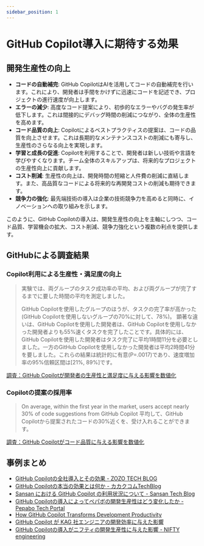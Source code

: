 ```yaml
---
sidebar_position: 1
---
```


# GitHub Copilot導入に期待する効果

## 開発生産性の向上

- **コードの自動補完**: GitHub CopilotはAIを活用してコードの自動補完を行います。これにより、開発者は手間をかけずに迅速にコードを記述でき、プロジェクトの進行速度が向上します。
- **エラーの減少**: 高度なコード提案により、初歩的なエラーやバグの発生率が低下します。これは間接的にデバッグ時間の削減につながり、全体の生産性を高めます。
- **コード品質の向上**: Copilotによるベストプラクティスの提案は、コードの品質を向上させます。これは長期的なメンテナンスコストの削減にも寄与し、生産性のさらなる向上を実現します。
- **学習と成長の促進**: Copilotを利用することで、開発者は新しい技術や言語を学びやすくなります。チーム全体のスキルアップは、将来的なプロジェクトの生産性向上に貢献します。
- **コスト削減**: 生産性の向上は、開発時間の短縮と人件費の削減に直結します。また、高品質なコードによる将来的な再開発コストの削減も期待できます。
- **競争力の強化**: 最先端技術の導入は企業の技術競争力を高めると同時に、イノベーションへの取り組みを示します。

このように、GitHub Copilotの導入は、開発生産性の向上を主軸にしつつ、コード品質、学習機会の拡大、コスト削減、競争力強化という複数の利点を提供します。

## GitHubによる調査結果

### Copilot利用による生産性・満足度の向上

> 実験では、両グループのタスク成功率の平均、および両グループが完了するまでに要した時間の平均を測定しました。
>
>
> GitHub Copilotを使用したグループのほうが、タスクの完了率が高かった(GitHub Copilotを使用しないグループの70%に対して、78%)。
> 顕著な違いは、GitHub Copilotを使用した開発者は、GitHub Copilotを使用しなかった開発者よりも55%速くタスクを完了したことです。具体的には、GitHub Copilotを使用した開発者はタスク完了に平均1時間11分を必要としました。一方のGitHub Copilotを使用しなかった開発者は平均2時間41分を要しました。これらの結果は統計的に有意(P=.0017)であり、速度増加率の95%信頼区間は[21%, 89%]です。
>

[調査：GitHub Copilotが開発者の生産性と満足度に与える影響を数値化](https://github.blog/jp/2022-09-15-research-quantifying-github-copilots-impact-on-developer-productivity-and-happiness/)

### Copilotの提案の採用率

> On average, within the first year in the market, users accept nearly 30% of code suggestions from GitHub Copilot
平均して、GitHub Copilotから提案されたコードの30%近くを、受け入れることができます。
>

[調査：GitHub Copilotがコード品質に与える影響を数値化](https://github.blog/jp/2023-10-20-research-quantifying-github-copilots-impact-on-code-quality/)

## 事例まとめ

- [GitHub Copilotの全社導入とその効果 - ZOZO TECH BLOG](https://techblog.zozo.com/entry/introducing_github_copilot)
- [GitHub Copilotの本当の効果とは何か - カカクコムTechBlog](https://kakaku-techblog.com/entry/copilot-kakaku-dev)
- [Sansan における GitHub Copilot の利用状況について - Sansan Tech Blog](https://buildersbox.corp-sansan.com/entry/2023/09/01/110000)
- [GitHub Copilotの導入によってペパボの開発生産性はどう変化したか - Pepabo Tech Portal](https://tech.pepabo.com/2023/08/30/github-copilot-effects/)
- [How GitHub Copilot Transforms Development Productivity](https://speakerdeck.com/kurotaky/how-github-copilot-transforms-development-productivity)
- [GitHub Copilot が KAG 社エンジニアの開発効率に与えた影響](https://developers.kddi.com/blog/JeaNGpkzrgQ83xN8jywwQ)
- [GitHub Copilotの導入がニフティの開発生産性に与えた影響 - NIFTY engineering](https://engineering.nifty.co.jp/blog/21632)
